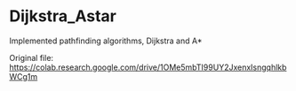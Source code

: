 # Dijkstra_Astar
Implemented pathfinding algorithms, Dijkstra and A*

Original file: https://colab.research.google.com/drive/1OMe5mbTI99UY2JxenxIsngqhlkbWCg1m
